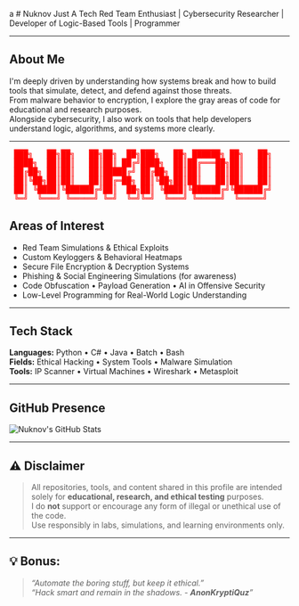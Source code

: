 a #  Nuknov Just A Tech
 Red Team Enthusiast |  Cybersecurity Researcher |  Developer of Logic-Based Tools |  Programmer

---

##  About Me

I'm deeply driven by understanding how systems break and how to build tools that simulate, detect, and defend against those threats.  
From malware behavior to encryption, I explore the gray areas of code for educational and research purposes.  
Alongside cybersecurity, I also work on tools that help developers understand logic, algorithms, and systems more clearly.

---


<pre style="color: #FF0000;">
 ███╗   ██╗██╗   ██╗██╗  ██╗███╗   ██╗ ██████╗ ██╗   ██╗
 ████╗  ██║██║   ██║██║ ██╔╝████╗  ██║██╔═══██╗██║   ██║
 ██╔██╗ ██║██║   ██║█████╔╝ ██╔██╗ ██║██║   ██║██║   ██║
 ██║╚██╗██║██║   ██║██╔═██╗ ██║╚██╗██║██║   ██║██║   ██║
 ██║ ╚████║╚██████╔╝██║  ██╗██║ ╚████║╚██████╔╝╚██████╔╝
 ╚═╝  ╚═══╝ ╚═════╝ ╚═╝  ╚═╝╚═╝  ╚═══╝ ╚═════╝  ╚═════╝
</pre>


##  Areas of Interest

- Red Team Simulations & Ethical Exploits  
- Custom Keyloggers & Behavioral Heatmaps  
- Secure File Encryption & Decryption Systems  
- Phishing & Social Engineering Simulations (for awareness)  
- Code Obfuscation • Payload Generation • AI in Offensive Security  
- Low-Level Programming for Real-World Logic Understanding  

---

##  Tech Stack

**Languages:** Python • C# • Java • Batch • Bash  
**Fields:** Ethical Hacking • System Tools • Malware Simulation  
**Tools:** IP Scanner • Virtual Machines • Wireshark • Metasploit

---

##  GitHub Presence

![Nuknov's GitHub Stats](https://github-readme-stats.vercel.app/api?username=Nuknov&show_icons=true&theme=radical)   

---

## ⚠️ Disclaimer

> All repositories, tools, and content shared in this profile are intended solely for **educational, research, and ethical testing** purposes.  
> I do **not** support or encourage any form of illegal or unethical use of the code.  
> Use responsibly in labs, simulations, and learning environments only.

---

## 💡 Bonus:
>*“Automate the boring stuff, but keep it ethical.”*  
>*“Hack smart and remain in the shadows. - **AnonKryptiQuz**”*  
